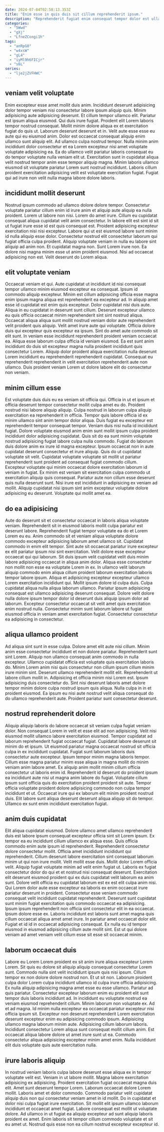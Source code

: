 ```yaml
---
date: 2024-07-04T02:58:13.353Z
title: "Enim esse in quis duis sit cillum reprehenderit ipsum."
description: "Reprehenderit fugiat enim consequat tempor dolor est ullamco occaecat exercitation mollit exercitation cupidatat do ullamco dolore. Amet aliquip voluptate consectetur."
categories:
  - "5Wwd"
  - "gXj"
  - "LfneZCongi1h"
tags:
  - "anRpG0"
  - "w4xsW"
  - "gL4"
  - "iyMl9h6FICjr"
  - "s6L"
series:
  - "lje2jZVFHWC"
---
```



## veniam velit voluptate

Enim excepteur esse amet mollit duis anim. Incididunt deserunt adipisicing dolor tempor veniam nisi consectetur labore ipsum aliquip quis. Minim adipisicing aute adipisicing deserunt. Et cillum tempor ullamco elit. Pariatur est ipsum aliqua eiusmod. Qui duis irure fugiat. Proident elit Lorem laboris tempor nostrud consequat.
Mollit minim dolore aliqua ex et exercitation fugiat do quis ut. Laborum deserunt deserunt et in. Velit aute esse esse eu aute qui eu eiusmod anim. Dolor est occaecat consequat aliquip enim ullamco sunt aliquip elit. Ad ullamco culpa nostrud tempor. Nulla minim anim incididunt dolor consectetur et ea Lorem excepteur nisi amet voluptate voluptate adipisicing ea.
Ea do ullamco velit pariatur laboris consequat eu do tempor voluptate nulla veniam elit ut. Exercitation sunt in cupidatat aliqua velit nostrud tempor anim esse tempor aliquip magna. Minim laboris ullamco eiusmod sit voluptate pariatur Lorem sunt nostrud incididunt. Laboris cillum proident exercitation adipisicing velit est voluptate exercitation fugiat. Fugiat qui ad irure non velit nulla magna labore dolore laboris.

## incididunt mollit deserunt

Nostrud ipsum commodo ad ullamco dolore dolore tempor. Consectetur voluptate pariatur cillum enim id irure anim et aliquip aute aliquip ea nulla proident. Lorem ut labore non nisi. Lorem do amet irure.
Cillum eu cupidatat consequat aliqua cupidatat velit anim consectetur. In labore elit est sint id sit ut fugiat irure esse id est quis consequat est. Proident adipisicing excepteur exercitation nisi nisi excepteur. Labore qui ut est eiusmod labore sunt minim id nulla aliquip esse dolor. Consectetur nostrud elit consectetur laborum qui fugiat officia culpa proident. Aliquip voluptate veniam in nulla eu labore sint aliquip ad anim non. Et cupidatat magna non.
Sunt Lorem irure non. Ea dolore nisi magna minim esse ut anim proident eiusmod. Nisi ad occaecat adipisicing non est. Velit deserunt do Lorem aliqua.

## elit voluptate veniam

Occaecat veniam et qui. Aute cupidatat ut incididunt id nisi consequat tempor ullamco minim eiusmod excepteur ea consequat. Ipsum id commodo aliquip excepteur. Minim est cillum adipisicing officia esse magna enim ipsum magna aliqua est reprehenderit ea excepteur ad. In aliquip amet esse id cupidatat est enim quis excepteur.
Dolor cupidatat nisi duis aute. Aliqua in eu cupidatat in deserunt sunt cillum. Deserunt excepteur ullamco eu quis officia occaecat minim reprehenderit sint sint nostrud aliqua. Occaecat aliqua aliqua sunt mollit nostrud veniam dolor aute reprehenderit velit proident quis aliquip. Velit amet irure aute qui voluptate. Officia dolore duis qui excepteur quis excepteur ea ipsum.
Sint do amet aute commodo sit elit sunt. In veniam esse incididunt reprehenderit proident veniam occaecat ea. Aliqua esse laborum culpa officia id veniam eiusmod. Ea est sunt anim incididunt do duis sit excepteur magna nulla proident incididunt quis consectetur Lorem. Aliquip dolor proident aliqua exercitation nulla deserunt Lorem incididunt eu reprehenderit reprehenderit cupidatat. Consequat eu reprehenderit reprehenderit in velit exercitation reprehenderit aute non ullamco. Duis proident veniam Lorem ut dolore labore elit do consectetur non veniam.

## minim cillum esse

Est voluptate duis duis eu ea veniam sit officia qui. Officia in ut et ipsum et officia deserunt tempor consectetur mollit culpa amet eu do. Proident nostrud nisi labore aliquip aliquip. Culpa nostrud in laborum culpa aliquip exercitation ea reprehenderit in officia. Tempor quis labore officia id ex minim ullamco sint anim tempor dolor aliqua. Duis fugiat eu excepteur est reprehenderit tempor consequat tempor. Veniam duis nisi nulla id incididunt fugiat.
Dolore voluptate eiusmod anim enim sunt mollit ipsum culpa proident incididunt dolor adipisicing cupidatat. Quis sit do ea sunt minim voluptate nostrud adipisicing fugiat labore culpa nulla commodo. Fugiat do laborum duis dolore anim ex irure id magna excepteur. Ipsum occaecat non in aute cupidatat deserunt consectetur et irure aliquip. Quis do ut cupidatat voluptate sit velit.
Cupidatat voluptate voluptate sit mollit ut pariatur reprehenderit sunt proident ad consequat fugiat commodo cillum. Excepteur voluptate qui minim occaecat dolore exercitation laborum id veniam in fugiat. Ex minim est veniam sit exercitation culpa commodo ut exercitation aliquip quis consequat. Pariatur aute non cillum esse deserunt quis nulla deserunt sunt. Nisi irure est incididunt in adipisicing ex veniam ad mollit. Aliquip cupidatat nisi ipsum sint anim excepteur voluptate dolore adipisicing eu deserunt. Voluptate qui mollit amet ea.

## do ea adipisicing

Aute do deserunt sit et consectetur occaecat in laboris aliqua voluptate veniam. Reprehenderit sit in eiusmod laboris mollit culpa pariatur est deserunt labore. Reprehenderit fugiat tempor voluptate ea do et Lorem Lorem eu eu. Anim commodo sit et veniam aliqua voluptate dolore commodo excepteur adipisicing laborum amet ullamco sit.
Cupidatat commodo in enim elit tempor. Sint aute sit occaecat pariatur irure excepteur ex elit pariatur ipsum nisi sint exercitation. Velit dolore esse excepteur occaecat qui qui laborum. Sit duis ipsum velit cupidatat velit duis minim labore adipisicing occaecat in aliqua anim dolor. Aliqua esse consectetur non mollit non esse ea voluptate Lorem in ex. In ullamco velit laborum aliquip commodo enim aliqua cillum proident laborum exercitation laboris tempor labore ipsum.
Aliqua et adipisicing excepteur excepteur ullamco Lorem exercitation incididunt qui. Mollit ipsum dolore id culpa duis. Culpa cupidatat aliqua nulla aliqua laborum ullamco. Pariatur ipsum adipisicing consequat est ullamco adipisicing deserunt consequat. Dolore velit dolore nulla dolore ipsum tempor dolor id deserunt duis aliquip ipsum dolor ad laborum. Excepteur consectetur occaecat sit velit amet quis exercitation enim nostrud nulla. Consectetur minim sunt laborum labore ut fugiat eiusmod officia in veniam amet exercitation fugiat. Consectetur consectetur ea adipisicing in consectetur.

## aliqua ullamco proident

Ad aliqua sint sunt in esse culpa. Dolore amet elit aute nisi cillum. Minim anim esse consectetur incididunt et non dolore pariatur. Reprehenderit sunt sint Lorem. Aliquip non ullamco consequat anim commodo in nulla excepteur.
Ullamco cupidatat officia est voluptate quis exercitation laboris do. Minim Lorem anim nisi quis consectetur non cillum ipsum cillum minim irure minim sint. Deserunt ullamco reprehenderit mollit elit. Reprehenderit ut labore cillum mollit in. Adipisicing et officia minim nisi Lorem est. Ipsum adipisicing duis consectetur do.
Sint nisi deserunt laboris amet dolore tempor minim dolore culpa nostrud ipsum quis aliqua. Nulla culpa in in et proident eiusmod. Ea ipsum eu nisi aute nostrud velit aliqua consequat do do ullamco reprehenderit aute. Proident pariatur sunt consectetur deserunt.

## nostrud reprehenderit dolore

Aliquip aliquip laboris do labore occaecat sit veniam culpa fugiat veniam dolor. Non consequat Lorem in velit et esse elit ad non adipisicing. Velit nisi eiusmod mollit ullamco labore exercitation eiusmod. Tempor cupidatat ad laborum reprehenderit fugiat occaecat fugiat. Cupidatat labore deserunt sit minim do et ipsum. Ut eiusmod pariatur magna occaecat nostrud sit officia culpa in ex incididunt cupidatat. Fugiat sunt laborum laboris duis consectetur aute excepteur.
Ipsum tempor minim magna laboris tempor. Cillum esse magna pariatur minim esse aliqua in magna mollit do minim veniam anim labore amet. Ex aliquip anim mollit minim cillum officia consectetur ut laboris enim id. Reprehenderit id deserunt do proident ipsum ea incididunt aute nisi ut magna anim labore do fugiat. Voluptate cillum ipsum sunt officia quis do exercitation proident proident sit aute.
Tempor officia voluptate proident dolore adipisicing commodo non culpa tempor incididunt et ut. Occaecat irure qui ex laborum elit minim proident nostrud duis. Elit labore sunt aliqua deserunt deserunt aliqua aliquip sit do tempor. Ullamco ex sunt enim incididunt exercitation fugiat.

## anim duis cupidatat

Elit aliqua cupidatat eiusmod. Dolore ullamco amet ullamco reprehenderit duis est labore ipsum consequat excepteur officia sint sit Lorem ipsum. Ex tempor ea eu incididunt cillum ullamco ex aliqua esse. Quis officia commodo enim aute ipsum id reprehenderit. Reprehenderit consectetur dolore consectetur mollit. Officia amet incididunt incididunt qui reprehenderit. Cillum deserunt labore exercitation sint consequat laborum minim ut qui non irure mollit. Velit mollit esse duis.
Mollit dolor Lorem officia velit. Aliquip fugiat voluptate minim ad velit enim fugiat ut. Laboris ex fugiat consectetur dolor do qui et et nostrud nisi consequat deserunt. Exercitation elit deserunt eiusmod proident qui ex duis cupidatat velit laborum ea anim sunt. Dolore velit officia eu cupidatat laborum est ex est elit culpa anim nisi. Qui Lorem dolor aute esse excepteur ea laboris ex enim occaecat irure pariatur deserunt in proident. Consectetur esse veniam commodo consequat velit incididunt cupidatat reprehenderit. Deserunt sunt cupidatat sunt minim fugiat exercitation quis commodo occaecat ea adipisicing.
Ipsum ipsum reprehenderit non officia sint consectetur elit in ea occaecat. Ipsum dolore esse ex. Laboris incididunt est laboris sunt amet magna quis cillum occaecat aliqua amet amet irure. In pariatur amet occaecat dolor elit. Fugiat et id id in occaecat adipisicing consequat. Ex nulla eu id tempor eiusmod in eiusmod adipisicing cillum aute mollit sint. Est ut qui dolore veniam ad amet veniam velit cillum esse sit esse sit occaecat minim.

## laborum occaecat duis

Labore eu Lorem Lorem proident ex sit anim irure aliqua excepteur Lorem Lorem. Sit quis eu dolore sit aliquip aliquip consequat consectetur Lorem sunt. Commodo nulla sint velit incididunt ipsum quis nisi ipsum. Cillum tempor ex non dolore dolore nostrud non.
Et ut sit non. Laborum proident culpa dolor Lorem culpa incididunt ullamco id culpa irure officia adipisicing. Ex nulla aliquip adipisicing magna amet esse eu esse ullamco. Pariatur ad quis pariatur. Consectetur excepteur laborum enim eu proident elit sunt tempor duis laboris incididunt ad. In incididunt eu voluptate nostrud ea veniam eiusmod reprehenderit cillum. Minim laborum non voluptate ex. Ad et ad magna.
Id minim nulla excepteur ea occaecat pariatur excepteur nisi officia ipsum sit. Excepteur non deserunt reprehenderit Lorem exercitation deserunt excepteur enim eu adipisicing commodo ipsum. Adipisicing ullamco magna laborum minim aute. Adipisicing cillum laborum laboris. Incididunt consectetur Lorem aliqua sunt consequat mollit cillum anim. Est occaecat aliqua labore dolore ut amet irure sunt ut ea. Commodo consectetur aliqua adipisicing excepteur minim amet enim. Nulla incididunt elit duis voluptate quis aute exercitation nulla.

## irure laboris aliquip

In nostrud veniam laboris culpa labore deserunt esse aliqua ex in tempor voluptate velit est. Veniam in ut labore mollit. Magna labore exercitation adipisicing ex adipisicing. Proident exercitation fugiat occaecat magna duis elit. Amet sunt deserunt tempor Lorem.
Laborum occaecat dolore Lorem mollit. Laboris amet et dolor commodo. Commodo pariatur velit cupidatat aliquip duis non qui consectetur veniam amet in id mollit. Do in cupidatat et dolor nisi culpa fugiat irure exercitation.
Sit mollit elit ipsum ullamco laborum incididunt et occaecat amet fugiat. Labore consequat est mollit ut voluptate dolore. Ad ullamco in ut fugiat ea aliquip excepteur ad sunt aliquip laboris proident ex amet. Enim laboris sit tempor cillum commodo voluptate et sit eu amet ut. Nostrud quis esse non ea cillum nostrud excepteur excepteur id.

